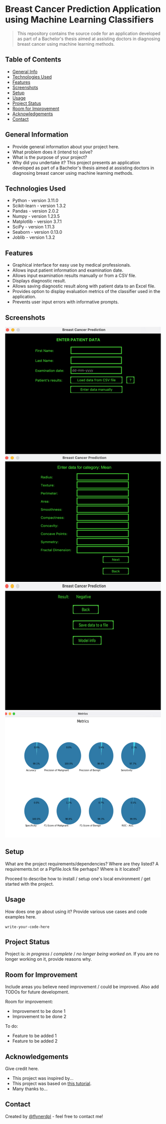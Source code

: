 # Breast Cancer Prediction Application using Machine Learning Classifiers
> This repository contains the source code for an application developed as part of a Bachelor's thesis 
aimed at assisting doctors in diagnosing breast cancer using machine learning methods.


## Table of Contents
* [General Info](#general-information)
* [Technologies Used](#technologies-used)
* [Features](#features)
* [Screenshots](#screenshots)
* [Setup](#setup)
* [Usage](#usage)
* [Project Status](#project-status)
* [Room for Improvement](#room-for-improvement)
* [Acknowledgements](#acknowledgements)
* [Contact](#contact)
<!-- * [License](#license) -->


## General Information
- Provide general information about your project here.
- What problem does it (intend to) solve?
- What is the purpose of your project?
- Why did you undertake it?
This project presents an application developed as part of a Bachelor's thesis aimed at assisting doctors in diagnosing breast cancer using machine learning methods.



## Technologies Used
- Python - version 3.11.0
- Scikit-learn - version 1.3.2
- Pandas - version 2.0.2
- Numpy - version 1.23.5
- Matplotlib - version 3.7.1
- SciPy - version 1.11.3
- Seaborn - version 0.13.0
- Joblib - version 1.3.2


## Features
- Graphical interface for easy use by medical professionals.
- Allows input patient information and examination date.
- Allows input examination results manually or from a CSV file.
- Displays diagnostic result.
- Allows saving diagnostic result along with patient data to an Excel file.
- Provides option to display evaluation metrics of the classifier used in the application.
- Prevents user input errors with informative prompts.

## Screenshots
![Example screenshot](./images/main_screen.png)
![Example screenshot](./images/data_entry_page.png)
![Example screenshot](./images/result_page.png)
![Example screenshot](./images/metrics.png)
<!-- If you have screenshots you'd like to share, include them here. -->


## Setup
What are the project requirements/dependencies? Where are they listed? A requirements.txt or a Pipfile.lock file perhaps? Where is it located?

Proceed to describe how to install / setup one's local environment / get started with the project.


## Usage
How does one go about using it?
Provide various use cases and code examples here.

`write-your-code-here`


## Project Status
Project is: _in progress_ / _complete_ / _no longer being worked on_. If you are no longer working on it, provide reasons why.


## Room for Improvement
Include areas you believe need improvement / could be improved. Also add TODOs for future development.

Room for improvement:
- Improvement to be done 1
- Improvement to be done 2

To do:
- Feature to be added 1
- Feature to be added 2


## Acknowledgements
Give credit here.
- This project was inspired by...
- This project was based on [this tutorial](https://www.example.com).
- Many thanks to...


## Contact
Created by [@flynerdpl](https://www.flynerd.pl/) - feel free to contact me!


<!-- Optional -->
<!-- ## License -->
<!-- This project is open source and available under the [... License](). -->

<!-- You don't have to include all sections - just the one's relevant to your project -->